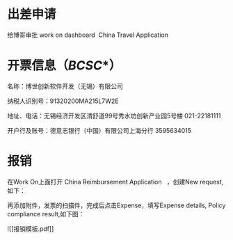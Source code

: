 # 出差申请

给博哥审批
work on dashboard
 China Travel Application

# 开票信息（***BCSC****）

名称：博世创新软件开发（无锡）有限公司

纳税人识别号：91320200MA215L7W2E

地址、电话：无锡经济开发区清舒道99号秀水坊创新产业园5号楼 021-22181111

开户行及账号：德意志银行（中国）有限公司上海分行 3595634015

#  **报销**

在Work On上面打开 China Reimbursement Application   ，创建New request,如下：

再添加附件，发票的扫描件，完成后点击Expense，填写Expense details, Policy compliance result,如下图：

![[报销模板.pdf]]